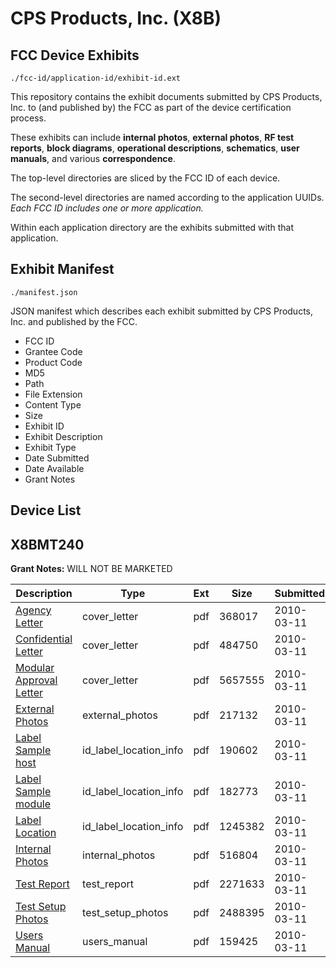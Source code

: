 # CPS Products, Inc. (X8B)
## FCC Device Exhibits

```
./fcc-id/application-id/exhibit-id.ext
```

This repository contains the exhibit documents submitted by CPS Products, Inc. to (and published by) the FCC as part of the device certification process.

These exhibits can include **internal photos**, **external photos**, **RF test reports**, **block diagrams**, **operational descriptions**, **schematics**, **user manuals**, and various **correspondence**.

The top-level directories are sliced by the FCC ID of each device.

The second-level directories are named according to the application UUIDs. *Each FCC ID includes one or more application.*

Within each application directory are the exhibits submitted with that application. 

## Exhibit Manifest

```
./manifest.json
```

JSON manifest which describes each exhibit submitted by CPS Products, Inc. and published by the FCC.

- FCC ID
- Grantee Code
- Product Code
- MD5
- Path
- File Extension
- Content Type
- Size
- Exhibit ID
- Exhibit Description
- Exhibit Type
- Date Submitted
- Date Available
- Grant Notes

## Device List
## X8BMT240
**Grant Notes:** WILL NOT BE MARKETED

| Description | Type | Ext | Size | Submitted | Available |
| ----------- | ---- | --- | ---- | --------- | --------- |
| [Agency Letter](X8BMT240/b62f3506da58df61be3600e52b5d7278/1250960.pdf) | cover_letter | pdf | 368017 | 2010-03-11 | 2010-03-11 |
| [Confidential Letter](X8BMT240/b62f3506da58df61be3600e52b5d7278/1250967.pdf) | cover_letter | pdf | 484750 | 2010-03-11 | 2010-03-11 |
| [Modular Approval Letter](X8BMT240/b62f3506da58df61be3600e52b5d7278/1250968.pdf) | cover_letter | pdf | 5657555 | 2010-03-11 | 2010-03-11 |
| [External Photos](X8BMT240/b62f3506da58df61be3600e52b5d7278/1250958.pdf) | external_photos | pdf | 217132 | 2010-03-11 | 2010-03-11 |
| [Label Sample host](X8BMT240/b62f3506da58df61be3600e52b5d7278/1250964.pdf) | id_label_location_info | pdf | 190602 | 2010-03-11 | 2010-03-11 |
| [Label Sample module](X8BMT240/b62f3506da58df61be3600e52b5d7278/1250965.pdf) | id_label_location_info | pdf | 182773 | 2010-03-11 | 2010-03-11 |
| [Label Location](X8BMT240/b62f3506da58df61be3600e52b5d7278/1250966.pdf) | id_label_location_info | pdf | 1245382 | 2010-03-11 | 2010-03-11 |
| [Internal Photos](X8BMT240/b62f3506da58df61be3600e52b5d7278/1250956.pdf) | internal_photos | pdf | 516804 | 2010-03-11 | 2010-04-25 |
| [Test Report](X8BMT240/b62f3506da58df61be3600e52b5d7278/1250959.pdf) | test_report | pdf | 2271633 | 2010-03-11 | 2010-03-11 |
| [Test Setup Photos](X8BMT240/b62f3506da58df61be3600e52b5d7278/1250963.pdf) | test_setup_photos | pdf | 2488395 | 2010-03-11 | 2010-03-11 |
| [Users Manual](X8BMT240/b62f3506da58df61be3600e52b5d7278/1250957.pdf) | users_manual | pdf | 159425 | 2010-03-11 | 2010-04-25 |
